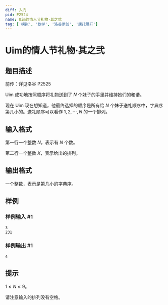 ```yaml
---
diff: 入门
pid: P2524
name: Uim的情人节礼物·其之弐
tag: ['模拟', '数学', '洛谷原创', '康托展开']
---
```

# Uim的情人节礼物·其之弐
## 题目描述

前传：详见洛谷 P2525

Uim 成功地按照顺序将礼物送到了 $N$ 个妹子的手里并维持她们的和谐。

现在 Uim 现在想知道，他最终选择的顺序是所有给 $N$ 个妹子送礼顺序中，字典序第几小的。送礼顺序可以看作 $1,2,\cdots,N$ 的一个排列。
## 输入格式

第一行一个整数 $N$，表示有 $N$ 个数。

第二行一个整数 $X$，表示给出的排列。

## 输出格式

一个整数，表示是第几小的字典序。

## 样例

### 样例输入 #1
```
3
231
```
### 样例输出 #1
```
4
```
## 提示

$1\le N \le 9$。

请注意输入的排列没有空格。

